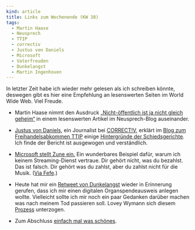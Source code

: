 ```yaml
---
kind: article
title: Links zum Wochenende (KW 38)
tags:
  - Martin Haase
  - Neusprech
  - TTIP
  - correctiv
  - Justus von Daniels
  - Microsoft
  - Vaterfreuden
  - Dunkelangst
  - Martin Ingenhoven
---
```


In letzter Zeit habe ich wieder mehr gelesen als ich schreiben könnte,
deswegen gibt es hier eine Empfehlung an lesenswerten Seiten im World Wide
Web. Viel Freude.

* Martin Haase nimmt den Ausdruck [„Nicht-öffentlich ist ja nicht gleich
  geheim“][geheim] in einem lesenswerten Artikel im Neusprech-Blog auseinander.

* [Justus von Daniels][justus], ein Journalist bei [CORRECT!V][], erklärt im
  [Blog zum Freihandelsabkommen TTIP][ttip] einige [Hintergründe der
  Schiedsgerichte][schiedsgerichte]. Ich finde der Bericht ist ausgewogen und
  verständlich.

* [Microsoft stellt Zune ein.][golem] Ein wunderbares Beispiel dafür, warum
  ich keinem Streaming-Dienst vertraue. Dir gehört nicht, was du bezahlst.
  Das ist falsch. Dir gehört was du zahlst, aber du zahlst nicht für die
  Musik. ([Via Fefe][].)

* Heute hat mir ein [Retweet von Dunkelangst][retweet] wieder in Erinnerung
  gerufen, dass ich mir einen digitalen Organspendeausweis anlegen wollte.
  Vielleicht sollte ich mir noch ein paar Gedanken darüber machen was nach
  meinem Tod passieren soll. Lovey Wymann sich diesem [Prozess][] unterzogen.

* Zum Abschluss [einfach mal was schönes][vaterfreunden].


[geheim]: http://neusprech.org/nicht-oeffentlich-ist-ja-nicht-gleich-geheim/

[justus]: https://correctiv.org/correctiv/redaktion/team/justus-von-daniels/

[CORRECT!V]: https://correctiv.org/

[ttip]: https://correctiv.org/recherchen/ttip/

[schiedsgerichte]: https://correctiv.org/recherchen/ttip/blog/2015/09/17/ttip-erklaert-thema-schiedsgerichte/

[golem]: http://www.golem.de/news/es-wird-einmal-gewesen-sein-microsofts-zune-wird-komplett-eingestellt-1509-116369.html

[via fefe]: https://blog.fefe.de/?ts=ab02cae4

[retweet]: https://twitter.com/Knotenbleistift/status/645144899663319040

[prozess]: http://schreib-lounge-blog.ch/bist-du-organspenderin/
  "Lovey Wymann fragt „Bist du OrgansperIn?“"

[vaterfreunden]: http://iphelgold.blogspot.de/2015/09/einfach-mal-was-schones-vaterfreuden.html
